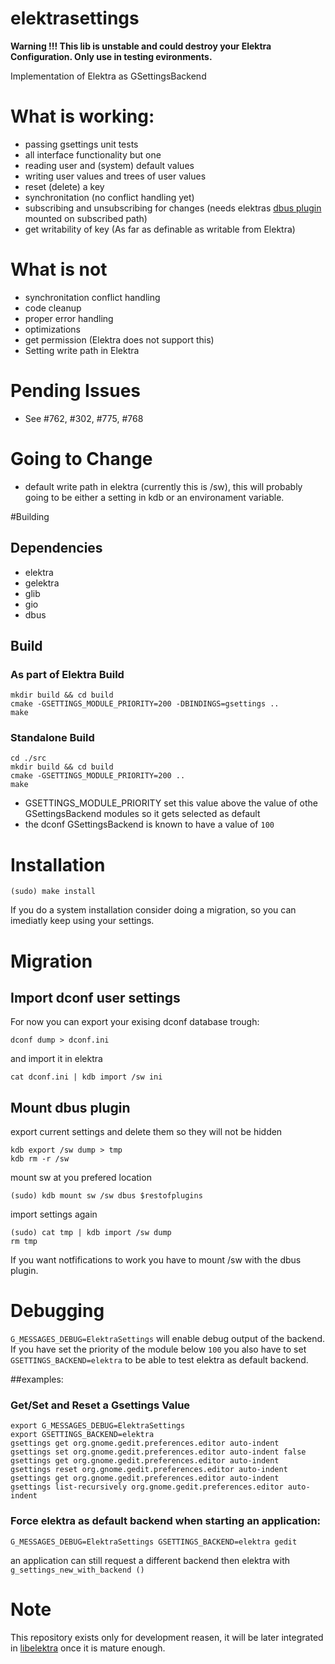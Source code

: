 # elektrasettings

 **__Warning__ !!! This lib is unstable and could destroy your Elektra Configuration. Only use in testing evironments.**

 Implementation of Elektra as GSettingsBackend

# What is working:
 * passing gsettings unit tests
 * all interface functionality but one
  * reading user and (system) default values
  * writing user values and trees of user values
  * reset (delete) a key
  * synchronitation (no conflict handling yet)
  * subscribing and unsubscribing for changes (needs elektras [dbus plugin](https://github.com/ElektraInitiative/libelektra/tree/master/src/plugins/dbus) mounted on subscribed path)
  * get writability of key (As far as definable as writable from Elektra)

# What is not
 * synchronitation conflict handling
 * code cleanup
 * proper error handling
 * optimizations
 * get permission (Elektra does not support this)
 * Setting write path in Elektra

# Pending Issues
 * See #762, #302, #775, #768

# Going to Change
 * default write path in elektra (currently this is /sw), this will probably going to be
 either a setting in kdb or an environament variable.

#Building
## Dependencies
 * elektra
 * gelektra
 * glib
 * gio
 * dbus

## Build
### As part of Elektra Build
```shell
mkdir build && cd build
cmake -GSETTINGS_MODULE_PRIORITY=200 -DBINDINGS=gsettings ..
make
```
### Standalone Build
```shell
cd ./src
mkdir build && cd build
cmake -GSETTINGS_MODULE_PRIORITY=200 ..
make
```

 * GSETTINGS_MODULE_PRIORITY set this value above the value of othe GSettingsBackend modules so it gets selected as default
  * the dconf GSettingsBackend is known to have a value of `100`

# Installation
```shell
(sudo) make install
```

If you do a system installation consider doing a migration, so you can imediatly keep using your settings.

# Migration
## Import dconf user settings
For now you can export your exising dconf database trough:
```shell
dconf dump > dconf.ini
```
and import it in elektra
```shell
cat dconf.ini | kdb import /sw ini
```

## Mount dbus plugin
export current settings and delete them so they will not be hidden
```shell
kdb export /sw dump > tmp
kdb rm -r /sw
```
mount sw at you prefered location
```shell
(sudo) kdb mount sw /sw dbus $restofplugins
```
import settings again
```shell
(sudo) cat tmp | kdb import /sw dump
rm tmp
```

If you want notfifications to work you have to mount /sw with the dbus plugin.

# Debugging
`G_MESSAGES_DEBUG=ElektraSettings` will enable debug output of the backend. If you have
set the priority of the module below `100` you also have to set `GSETTINGS_BACKEND=elektra`
to be able to test elektra as default backend.

##examples:
### Get/Set and Reset a Gsettings Value
```shell
export G_MESSAGES_DEBUG=ElektraSettings
export GSETTINGS_BACKEND=elektra
gsettings get org.gnome.gedit.preferences.editor auto-indent
gsettings set org.gnome.gedit.preferences.editor auto-indent false
gsettings get org.gnome.gedit.preferences.editor auto-indent
gsettings reset org.gnome.gedit.preferences.editor auto-indent
gsettings get org.gnome.gedit.preferences.editor auto-indent
gsettings list-recursively org.gnome.gedit.preferences.editor auto-indent
```
### Force elektra as default backend when starting an application:
```shell
G_MESSAGES_DEBUG=ElektraSettings GSETTINGS_BACKEND=elektra gedit
```

an application can still request a different backend then elektra with `g_settings_new_with_backend ()`

# Note
This repository exists only for development reasen, it will be later integrated 
in [libelektra](https://github.com/ElektraInitiative/libelektra) once it is mature enough.
